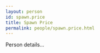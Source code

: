 ```yaml
---
layout: person
id: spawn.price
title: Spawn Price
permalink: people/spawn.price.html
---
```


Person details...